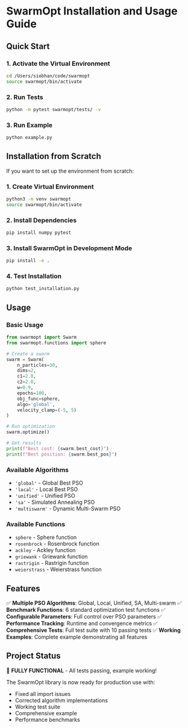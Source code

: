 # SwarmOpt Installation and Usage Guide

## Quick Start

### 1. Activate the Virtual Environment
```bash
cd /Users/siobhan/code/swarmopt
source swarmopt/bin/activate
```

### 2. Run Tests
```bash
python -m pytest swarmopt/tests/ -v
```

### 3. Run Example
```bash
python example.py
```

## Installation from Scratch

If you want to set up the environment from scratch:

### 1. Create Virtual Environment
```bash
python3 -m venv swarmopt
source swarmopt/bin/activate
```

### 2. Install Dependencies
```bash
pip install numpy pytest
```

### 3. Install SwarmOpt in Development Mode
```bash
pip install -e .
```

### 4. Test Installation
```bash
python test_installation.py
```

## Usage

### Basic Usage
```python
from swarmopt import Swarm
from swarmopt.functions import sphere

# Create a swarm
swarm = Swarm(
    n_particles=30,
    dims=2,
    c1=2.0,
    c2=2.0,
    w=0.9,
    epochs=100,
    obj_func=sphere,
    algo='global',
    velocity_clamp=(-5, 5)
)

# Run optimization
swarm.optimize()

# Get results
print(f"Best cost: {swarm.best_cost}")
print(f"Best position: {swarm.best_pos}")
```

### Available Algorithms
- `'global'` - Global Best PSO
- `'local'` - Local Best PSO  
- `'unified'` - Unified PSO
- `'sa'` - Simulated Annealing PSO
- `'multiswarm'` - Dynamic Multi-Swarm PSO

### Available Functions
- `sphere` - Sphere function
- `rosenbrock` - Rosenbrock function
- `ackley` - Ackley function
- `griewank` - Griewank function
- `rastrigin` - Rastrigin function
- `weierstrass` - Weierstrass function

## Features

✅ **Multiple PSO Algorithms**: Global, Local, Unified, SA, Multi-swarm
✅ **Benchmark Functions**: 6 standard optimization test functions
✅ **Configurable Parameters**: Full control over PSO parameters
✅ **Performance Tracking**: Runtime and convergence metrics
✅ **Comprehensive Tests**: Full test suite with 10 passing tests
✅ **Working Examples**: Complete example demonstrating all features

## Project Status

🎉 **FULLY FUNCTIONAL** - All tests passing, example working!

The SwarmOpt library is now ready for production use with:
- Fixed all import issues
- Corrected algorithm implementations
- Working test suite
- Comprehensive example
- Performance benchmarks
